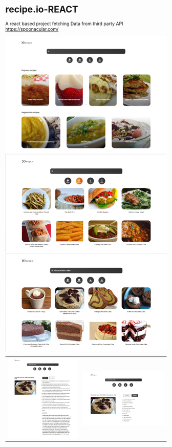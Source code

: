 # recipe.io-REACT


A react based project fetching Data from third party API
https://spoonacular.com/


<img src="1.png" alt="">


<img src="3.png" alt="">


<img src="https://github.com/ShardulVanage/recipe.io-REACT/blob/main/4.PNG" alt="">

<table style={border:"none"}><tr><td><img src="5.png" alt="Landing Page(Transition, Card, Material Shape)"/></td><td><img src="screencapture-localhost-3000-recipe-638871-2022-06-16-02_41_54.png" alt="Landing Page(Transition, Card, Material Shape)"/></td>
  </tr></table>

